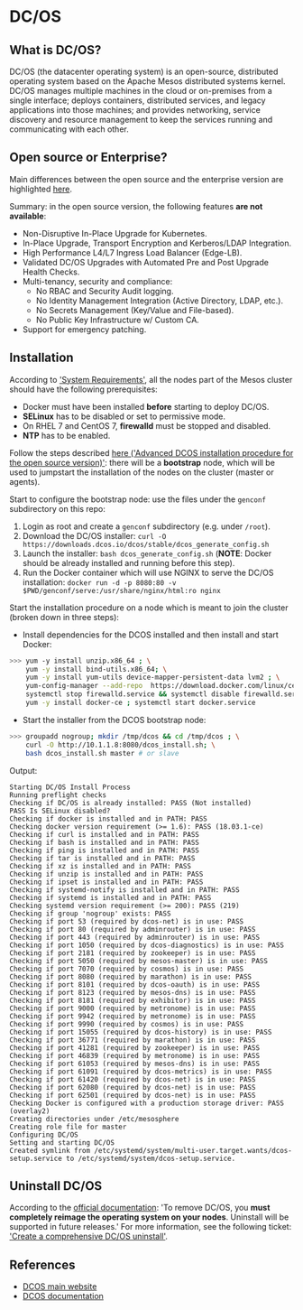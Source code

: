# DC/OS

## What is DC/OS?

DC/OS (the datacenter operating system) is an open-source, distributed operating system based on the Apache Mesos distributed systems kernel. DC/OS manages multiple machines in the cloud or on-premises from a single interface; deploys containers, distributed services, and legacy applications into those machines; and provides networking, service discovery and resource management to keep the services running and communicating with each other.

## Open source or Enterprise?

Main differences between the open source and the enterprise version are highlighted [here](https://mesosphere.com/pricing/).

Summary: in the open source version, the following features **are not available**:
- Non-Disruptive In-Place Upgrade for Kubernetes.
- In-Place Upgrade, Transport Encryption and Kerberos/LDAP Integration.
- High Performance L4/L7 Ingress Load Balancer (Edge-LB).
- Validated DC/OS Upgrades with Automated Pre and Post Upgrade Health Checks.
- Multi-tenancy, security and compliance:
    - No RBAC and Security Audit logging.
    - No Identity Management Integration (Active Directory, LDAP, etc.).
    - No Secrets Management (Key/Value and File-based).
    - No Public Key Infrastructure w/ Custom CA.
- Support for emergency patching.

## Installation

According to ['System Requirements'](https://docs.mesosphere.com/1.11/installing/oss/custom/system-requirements/), all the nodes part of the Mesos cluster should have the following prerequisites:

* Docker must have been installed **before** starting to deploy DC/OS.
* __SELinux__ has to be disabled or set to permissive mode.
* On RHEL 7 and CentOS 7, __firewalld__ must be stopped and disabled.
* __NTP__ has to be enabled.

Follow the steps described [here ('Advanced DCOS installation procedure for the open source version)'](https://docs.mesosphere.com/1.11/installing/oss/custom/advanced/): there will be a __bootstrap__ node, which will be used to jumpstart the installation of the nodes on the cluster (master or agents).

Start to configure the bootstrap node: use the files under the ``genconf`` subdirectory on this repo:

1. Login as root and create a ``genconf`` subdirectory (e.g. under ``/root``).
2. Download the DC/OS installer: ``curl -O https://downloads.dcos.io/dcos/stable/dcos_generate_config.sh``
3. Launch the installer: ``bash dcos_generate_config.sh`` (**NOTE**: Docker should be already installed and running before this step).
4. Run the Docker container which will use NGINX to serve the DC/OS installation: ``docker run -d -p 8080:80 -v $PWD/genconf/serve:/usr/share/nginx/html:ro nginx``


Start the installation procedure on a node which is meant to join the cluster (broken down in three steps):

- Install dependencies for the DCOS installed and then install and start Docker:
```bash
>>> yum -y install unzip.x86_64 ; \
    yum -y install bind-utils.x86_64; \
    yum -y install yum-utils device-mapper-persistent-data lvm2 ; \
    yum-config-manager --add-repo  https://download.docker.com/linux/centos/docker-ce.repo ; \ 
    systemctl stop firewalld.service && systemctl disable firewalld.service; \ 
    yum -y install docker-ce ; systemctl start docker.service
```

- Start the installer from the DCOS bootstrap node:
```bash
>>> groupadd nogroup; mkdir /tmp/dcos && cd /tmp/dcos ; \
    curl -O http://10.1.1.8:8080/dcos_install.sh; \
    bash dcos_install.sh master # or slave
```

Output:
```
Starting DC/OS Install Process
Running preflight checks
Checking if DC/OS is already installed: PASS (Not installed)
PASS Is SELinux disabled?
Checking if docker is installed and in PATH: PASS 
Checking docker version requirement (>= 1.6): PASS (18.03.1-ce)
Checking if curl is installed and in PATH: PASS 
Checking if bash is installed and in PATH: PASS 
Checking if ping is installed and in PATH: PASS 
Checking if tar is installed and in PATH: PASS 
Checking if xz is installed and in PATH: PASS 
Checking if unzip is installed and in PATH: PASS 
Checking if ipset is installed and in PATH: PASS 
Checking if systemd-notify is installed and in PATH: PASS 
Checking if systemd is installed and in PATH: PASS 
Checking systemd version requirement (>= 200): PASS (219)
Checking if group 'nogroup' exists: PASS 
Checking if port 53 (required by dcos-net) is in use: PASS 
Checking if port 80 (required by adminrouter) is in use: PASS 
Checking if port 443 (required by adminrouter) is in use: PASS 
Checking if port 1050 (required by dcos-diagnostics) is in use: PASS 
Checking if port 2181 (required by zookeeper) is in use: PASS 
Checking if port 5050 (required by mesos-master) is in use: PASS 
Checking if port 7070 (required by cosmos) is in use: PASS 
Checking if port 8080 (required by marathon) is in use: PASS 
Checking if port 8101 (required by dcos-oauth) is in use: PASS 
Checking if port 8123 (required by mesos-dns) is in use: PASS 
Checking if port 8181 (required by exhibitor) is in use: PASS 
Checking if port 9000 (required by metronome) is in use: PASS 
Checking if port 9942 (required by metronome) is in use: PASS
Checking if port 9990 (required by cosmos) is in use: PASS 
Checking if port 15055 (required by dcos-history) is in use: PASS 
Checking if port 36771 (required by marathon) is in use: PASS 
Checking if port 41281 (required by zookeeper) is in use: PASS 
Checking if port 46839 (required by metronome) is in use: PASS 
Checking if port 61053 (required by mesos-dns) is in use: PASS 
Checking if port 61091 (required by dcos-metrics) is in use: PASS 
Checking if port 61420 (required by dcos-net) is in use: PASS 
Checking if port 62080 (required by dcos-net) is in use: PASS 
Checking if port 62501 (required by dcos-net) is in use: PASS 
Checking Docker is configured with a production storage driver: PASS (overlay2)
Creating directories under /etc/mesosphere
Creating role file for master
Configuring DC/OS   
Setting and starting DC/OS
Created symlink from /etc/systemd/system/multi-user.target.wants/dcos-setup.service to /etc/systemd/system/dcos-setup.service. 
```

## Uninstall DC/OS

According to the [official documentation](https://docs.mesosphere.com/1.11/installing/oss/custom/uninstall/): 'To remove DC/OS, you __must completely reimage the operating system on your nodes__. Uninstall will be supported in future releases.' For more information, see the following ticket: ['Create a comprehensive DC/OS uninstall'](https://jira.mesosphere.com/browse/DCOS_OSS-250).

## References

* [DCOS main website](https://dcos.io/)
* [DCOS documentation](https://docs.mesosphere.com/1.11/)
